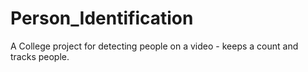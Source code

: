 # Person_Identification
 A College project for detecting people on a video - keeps a count and tracks people.
